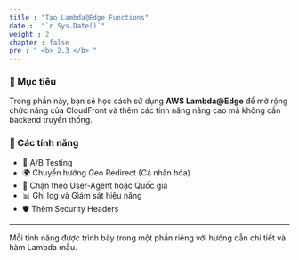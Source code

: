 ```yaml
---
title : "Tạo Lambda@Edge Functions" 
date :  "`r Sys.Date()`" 
weight : 2
chapter : false
pre : " <b> 2.3 </b> "
---
```


### 🎯 Mục tiêu

Trong phần này, bạn sẽ học cách sử dụng **AWS Lambda@Edge** để mở rộng chức năng của CloudFront và thêm các tính năng nâng cao mà không cần backend truyền thống.

### 📌 Các tính năng

- 🔀 A/B Testing
- 🌍 Chuyển hướng Geo Redirect (Cá nhân hóa)
- 🚫 Chặn theo User-Agent hoặc Quốc gia
- 📊 Ghi log và Giám sát hiệu năng
- 🛡️ Thêm Security Headers
---

Mỗi tính năng được trình bày trong một phần riêng với hướng dẫn chi tiết và hàm Lambda mẫu.